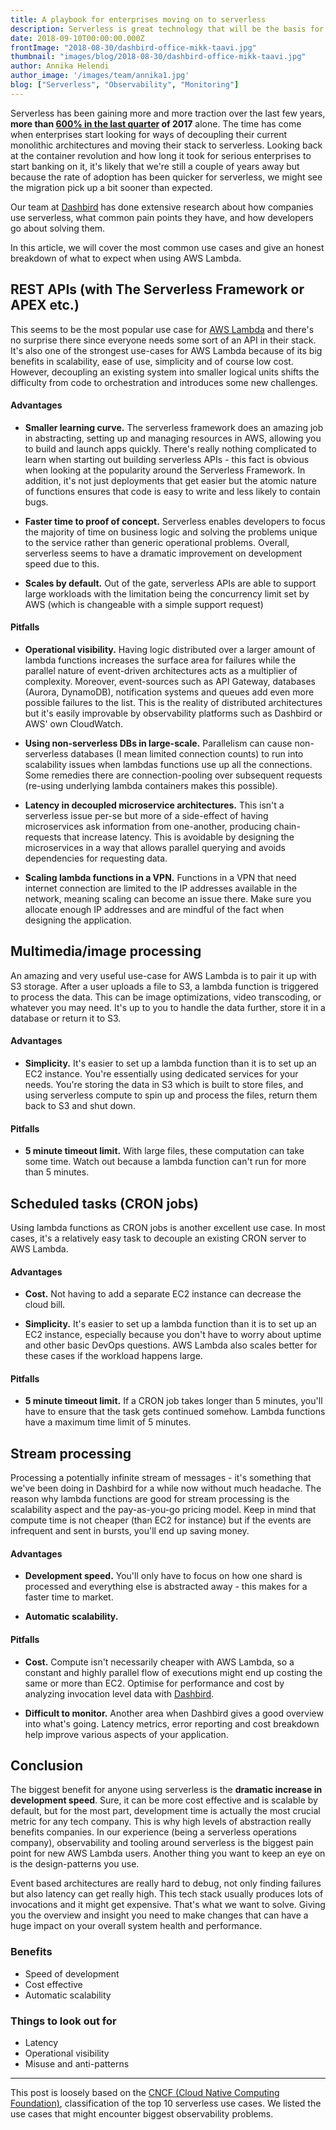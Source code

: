 ```yaml
---
title: A playbook for enterprises moving on to serverless
description: Serverless is great technology that will be the basis for all future tech innovation, but it doesn't come without its problems. Observability (or lack thereof) is one of them.
date: 2018-09-10T00:00:00.000Z
frontImage: "2018-08-30/dashbird-office-mikk-taavi.jpg"
thumbnail: "images/blog/2018-08-30/dashbird-office-mikk-taavi.jpg"
author: Annika Helendi
author_image: '/images/team/annika1.jpg'
blog: ["Serverless", "Observability", "Monitoring"]
---
```


Serverless has been gaining more and more traction over the last few years, **more than [600% in the last quarter](https://www.zdnet.com/article/serverless-computing-containers-see-triple-digit-quarterly-growth-among-cloud-users/) of 2017** alone. The time has come when enterprises start looking for ways of decoupling their current monolithic architectures and moving their stack to serverless. Looking back at the container revolution and how long it took for serious enterprises to start banking on it, it's likely that we're still a couple of years away but because the rate of adoption has been quicker for serverless, we might see the migration pick up a bit sooner than expected.

Our team at [Dashbird](https://dashbird.io/) has done extensive research about how companies use serverless, what common pain points they have, and how developers go about solving them.

In this article, we will cover the most common use cases and give an honest breakdown of what to expect when using AWS Lambda.

## REST APIs (with The Serverless Framework or APEX etc.)
This seems to be the most popular use case for [AWS Lambda](https://aws.amazon.com/lambda/) and there's no surprise there since everyone needs some sort of an API in their stack. It's also one of the strongest use-cases for AWS Lambda because of its big benefits in scalability, ease of use, simplicity and of course low cost. However, decoupling an existing system into smaller logical units shifts the difficulty from code to orchestration and introduces some new challenges.

#### Advantages
 * **Smaller learning curve.** The serverless framework does an amazing job in abstracting, setting up and managing resources in AWS, allowing you to build and launch apps quickly. There's really nothing complicated to learn when starting out building serverless APIs - this fact is obvious when looking at the popularity around the Serverless Framework. In addition, it's not just deployments that get easier but the atomic nature of functions ensures that code is easy to write and less likely to contain bugs.

 * **Faster time to proof of concept.** Serverless enables developers to focus the majority of time on business logic and solving the problems unique to the service rather than generic operational problems. Overall, serverless seems to have a dramatic improvement on development speed due to this.

 * **Scales by default.** Out of the gate, serverless APIs are able to support large workloads with the limitation being the concurrency limit set by AWS (which is changeable with a simple support request)

#### Pitfalls

 * **Operational visibility.** Having logic distributed over a larger amount of lambda functions increases the surface area for failures while the parallel nature of event-driven architectures acts as a multiplier of complexity. Moreover, event-sources such as API Gateway, databases (Aurora, DynamoDB), notification systems and queues add even more possible failures to the list. This is the reality of distributed architectures but it's easily improvable by observability platforms such as Dashbird or AWS' own CloudWatch. 

 * **Using non-serverless DBs in large-scale.** Parallelism can cause non-serverless databases (I mean limited connection counts) to run into scalability issues when lambdas functions use up all the connections. Some remedies there are connection-pooling over subsequent requests (re-using underlying lambda containers makes this possible).

 * **Latency in decoupled microservice architectures.** This isn't a serverless issue per-se but more of a side-effect of having microservices ask information from one-another, producing chain-requests that increase latency. This is avoidable by designing the microservices in a way that allows parallel querying and avoids dependencies for requesting data.

 * **Scaling lambda functions in a VPN.** Functions in a VPN that need internet connection are limited to the IP addresses available in the network, meaning scaling can become an issue there. Make sure you allocate enough IP addresses and are mindful of the fact when designing the application.

## Multimedia/image processing
An amazing and very useful use-case for AWS Lambda is to pair it up with S3 storage. After a user uploads a file to S3, a lambda function is triggered to process the data. This can be image optimizations, video transcoding, or whatever you may need. It's up to you to handle the data further, store it in a database or return it to S3.

#### Advantages

 * **Simplicity.** It's easier to set up a lambda function than it is to set up an EC2 instance. You're essentially using dedicated services for your needs. You're storing the data in S3 which is built to store files, and using serverless compute to spin up and process the files, return them back to S3 and shut down.

#### Pitfalls

 * **5 minute timeout limit.** With large files, these computation can take some time. Watch out because a lambda function can't run for more than 5 minutes.

## Scheduled tasks (CRON jobs)
Using lambda functions as CRON jobs is another excellent use case. In most cases, it's a relatively easy task to decouple an existing CRON server to AWS Lambda. 

#### Advantages

 * **Cost.** Not having to add a separate EC2 instance can decrease the cloud bill.

 * **Simplicity.** It's easier to set up a lambda function than it is to set up an EC2 instance, especially because you don't have to worry about uptime and other basic DevOps questions. AWS Lambda also scales better for these cases if the workload happens large.

#### Pitfalls

 * **5 minute timeout limit.** If a CRON job takes longer than 5 minutes, you'll have to ensure that the task gets continued somehow. Lambda functions have a maximum time limit of 5 minutes.

## Stream processing
Processing a potentially infinite stream of messages - it's something that we've been doing in Dashbird for a while now without much headache. The reason why lambda functions are good for stream processing is the scalability aspect and the pay-as-you-go pricing model. Keep in mind that compute time is not cheaper (than EC2 for instance) but if the events are infrequent and sent in bursts, you'll end up saving money.

#### Advantages

 * **Development speed.** You'll only have to focus on how one shard is processed and everything else is abstracted away - this makes for a faster time to market.

 * **Automatic scalability.**

#### Pitfalls

 * **Cost.** Compute isn't necessarily cheaper with AWS Lambda, so a constant and highly parallel flow of executions might end up costing the same or more than EC2. Optimise for performance and cost by analyzing invocation level data with <a href='https://dashbird.io' target='_blank'>Dashbird</a>.

 * **Difficult to monitor.** Another area when Dashbird gives a good overview into what's going. Latency metrics, error reporting and cost breakdown help improve various aspects of your application.

## Conclusion

The biggest benefit for anyone using serverless is the **dramatic increase in development speed**. Sure, it can be more cost effective and is scalable by default, but for the most part, development time is actually the most crucial metric for any tech company. This is why high levels of abstraction really benefits companies. In our experience (being a serverless operations company), observability and tooling around serverless is the biggest pain point for new AWS Lambda users. Another thing you want to keep an eye on is the design-patterns you use.

Event based architectures are really hard to debug, not only finding failures but also latency can get really high. This tech stack usually produces lots of invocations and it might get expensive. That's what we want to solve. Giving you the overview and insight you need to make changes that can have a huge impact on your overall system health and performance.

### Benefits

  - Speed of development
  - Cost effective
  - Automatic scalability

### Things to look out for

  - Latency
  - Operational visibility
  - Misuse and anti-patterns

---

This post is loosely based on the <a href="https://www.itopstimes.com/cloud/10-use-cases-for-serverless/" target="_blank">CNCF (Cloud Native Computing Foundation)</a>, classification of the top 10 serverless use cases. We listed the use cases that might encounter biggest observability problems.
